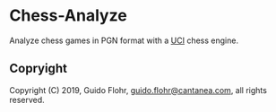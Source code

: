 # Chess-Analyze

Analyze chess games in PGN format with a
[UCI](http://wbec-ridderkerk.nl/html/UCIProtocol.html) chess engine.

## Copryight

Copyright (C) 2019, Guido Flohr, guido.flohr@cantanea.com, all rights reserved.